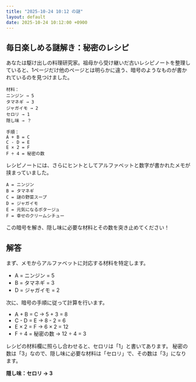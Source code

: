 ```yaml
---
title: "2025-10-24 10:12 の謎"
layout: default
date: 2025-10-24 10:12:00 +0900
---
```

## 毎日楽しめる謎解き：秘密のレシピ

あなたは駆け出しの料理研究家。祖母から受け継いだ古いレシピノートを整理していると、1ページだけ他のページとは明らかに違う、暗号のようなものが書かれているのを見つけました。

```
材料：
ニンジン → 5
タマネギ → 3
ジャガイモ → 2
セロリ → 1
隠し味 → ？

手順：
A + B = C
C - D = E
E × 2 = F
F ÷ 4 = 秘密の数
```

レシピノートには、さらにヒントとしてアルファベットと数字が書かれたメモが挟まっていました。

```
A = ニンジン
B = タマネギ
C = 謎の野菜スープ
D = ジャガイモ
E = 元気になるポタージュ
F = 幸せのクリームシチュー
```

この暗号を解き、隠し味に必要な材料とその数を突き止めてください！
## 解答

まず、メモからアルファベットに対応する材料を特定します。

*   A = ニンジン = 5
*   B = タマネギ = 3
*   D = ジャガイモ = 2

次に、暗号の手順に従って計算を行います。

*   A + B = C  → 5 + 3 = 8
*   C - D = E  → 8 - 2 = 6
*   E × 2 = F  → 6 × 2 = 12
*   F ÷ 4 = 秘密の数 → 12 ÷ 4 = 3

レシピの材料欄に照らし合わせると、セロリは「1」と書いてあります。
秘密の数は「3」なので、隠し味に必要な材料は「セロリ」で、その数は「3」になります。

**隠し味：セロリ → 3**
